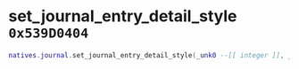 # set_journal_entry_detail_style `0x539D0404`

```lua
natives.journal.set_journal_entry_detail_style(_unk0 --[[ integer ]], _unk1 --[[ integer ]], _unk2 --[[ integer ]], _unk3 --[[ integer ]])
```